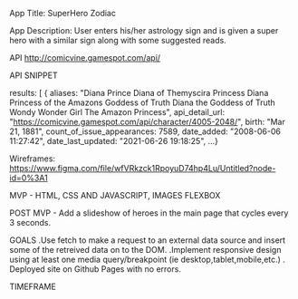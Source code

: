 App Title: SuperHero Zodiac

App Description: User enters his/her astrology sign and is given a super hero with a similar sign along with some suggested reads.

 API
http://comicvine.gamespot.com/api/

 API SNIPPET

 results: [
{
aliases: "Diana Prince Diana of Themyscira Princess Diana Princess of the Amazons Goddess of Truth Diana the Goddess of Truth Wondy Wonder Girl The Amazon Princess",
api_detail_url: "https://comicvine.gamespot.com/api/character/4005-2048/",
birth: "Mar 21, 1881",
count_of_issue_appearances: 7589,
date_added: "2008-06-06 11:27:42",
date_last_updated: "2021-06-26 19:18:25",
...}





Wireframes: https://www.figma.com/file/wfVRkzck1RpoyuD74hp4Lu/Untitled?node-id=0%3A1


MVP - HTML, CSS AND JAVASCRIPT, IMAGES
FLEXBOX

POST MVP - Add a slideshow of heroes in the main page that cycles every 3 seconds.

GOALS
.Use fetch to make a request to an external data source and insert some of the retreived data on to the DOM.
.Implement responsive design using at least one media query/breakpoint (ie desktop,tablet,mobile,etc.)
. Deployed site on Github Pages with no errors.

TIMEFRAME